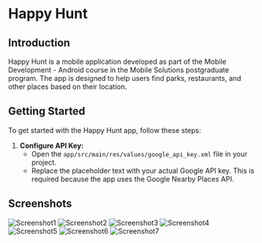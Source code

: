# **Happy Hunt**

## **Introduction**

Happy Hunt is a mobile application developed as part of the Mobile Development - Android course in the Mobile Solutions postgraduate program. The app is designed to help users find parks, restaurants, and other places based on their location.

## **Getting Started**

To get started with the Happy Hunt app, follow these steps:

1. **Configure API Key:**
   - Open the `app/src/main/res/values/google_api_key.xml` file in your project.
   - Replace the placeholder text with your actual Google API key. This is required because the app uses the Google Nearby Places API.

## **Screenshots**

![Screenshot1](app\src\main\res\drawable\assets\1.png)
![Screenshot2](app\src\main\res\drawable\assets\2.png)
![Screenshot3](app\src\main\res\drawable\assets\3.png)
![Screenshot4](app\src\main\res\drawable\assets\4.png)
![Screenshot5](app\src\main\res\drawable\assets\5.png)
![Screenshot6](app\src\main\res\drawable\assets\6.png)
![Screenshot7](app\src\main\res\drawable\assets\7.png)
